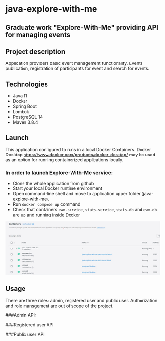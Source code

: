 # java-explore-with-me 

## Graduate work "Explore-With-Me" providing API for managing events 

## Project description
Application providers basic event management functionality. Events publication, registration of participants for event and search for events.

## Technologies
* Java 11
* Docker
* Spring Boot
* Lombok
* PostgreSQL 14
* Maven 3.8.4

## Launch

This application configured to runs in a local Docker Containers. Docker Desktop https://www.docker.com/products/docker-desktop/ may be used as an option for running containerized applications locally.

### In order to launch Explore-With-Me service:
* Clone the whole application from github
* Start your local Docker runtime environment
* Open command-line shell and move to application upper folder (java-explore-with-me).
* Run `docker compose up` command
* Check that containers `ewm-service`, `stats-service`, `stats-db` and `ewm-db` are up and running inside Docker

![](containers_running.jpg)

## Usage

There are three roles: admin, registered user and public user. Authorization and role mansgement are out of scope of the project.

###Admin API:

###Registered user API

###Public user API




